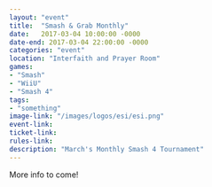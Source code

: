 ```yaml
---
layout: "event"
title:  "Smash & Grab Monthly"
date:   2017-03-04 10:00:00 -0000
date-end: 2017-03-04 22:00:00 -0000
categories: "event"
location: "Interfaith and Prayer Room"
games:
- "Smash"
- "WiiU"
- "Smash 4"
tags:
- "something"
image-link: "/images/logos/esi/esi.png"
event-link:
ticket-link:
rules-link: 
description: "March's Monthly Smash 4 Tournament"
---
```


More info to come!